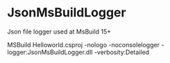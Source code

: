 # JsonMsBuildLogger
Json file logger used at MsBuild 15+


MSBuild Helloworld.csproj -nologo -noconsolelogger -logger:JsonMsBuildLogger.dll -verbosity:Detailed  
